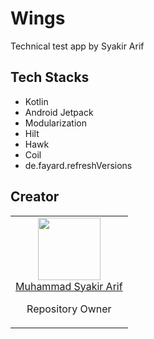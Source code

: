 # Wings

Technical test app by Syakir Arif

## Tech Stacks

- Kotlin
- Android Jetpack
- Modularization
- Hilt
- Hawk
- Coil
- de.fayard.refreshVersions

## Creator

<table>
  <tbody>
    <tr>
      <td align="center" valign="top">
        <img width="100" height="100" src="https://github.com/syakirarif.png?s=150">
        <br>
        <a href="https://github.com/syakirarif">Muhammad Syakir Arif</a>
        <p>Repository Owner</p>
      </td>
    </tr>
  </tbody>
</table>
